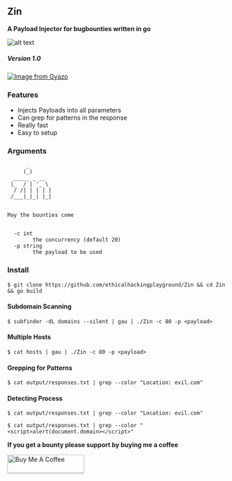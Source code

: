 ## Zin
**A Payload Injector for bugbounties written in go**

![alt text](https://upload.wikimedia.org/wikipedia/commons/9/9a/Filled_Syringe_icon.svg)
##### Version 1.0

[![Image from Gyazo](https://i.gyazo.com/16031ae21e5b98c9c936de492be4cccf.gif)](https://gyazo.com/16031ae21e5b98c9c936de492be4cccf)

### Features

- Injects Payloads into all parameters
- Can grep for patterns in the response
- Really fast
- Easy to setup

### Arguments

```
      _
     (_)
  _____ _ __
 |_  / | '_ \
  / /| | | | |
 /___|_|_| |_|


May the bounties come


  -c int
        the concurrency (default 20)
  -p string
        the payload to be used
```


### Install

`$ git clone https://github.com/ethicalhackingplayground/Zin && cd Zin && go build`

#### Subdomain Scanning

`$ subfinder -dL domains --silent | gau | ./Zin -c 80 -p <payload>`

#### Multiple Hosts

`$ cat hosts | gau | ./Zin -c 80 -p <payload>`

#### Grepping for Patterns

`$ cat output/responses.txt | grep --color "Location: evil.com"`

#### Detecting Process

`$ cat output/responses.txt | grep --color "Location: evil.com"`

`$ cat output/responses.txt | grep --color "<script>alert(document.domain></script>"`

**If you get a bounty please support by buying me a coffee**

<a href="https://www.buymeacoffee.com/krypt0mux" target="_blank"><img src="https://www.buymeacoffee.com/assets/img/custom_images/orange_img.png" alt="Buy Me A Coffee" style="height: 41px !important;width: 174px !important;box-shadow: 0px 3px 2px 0px rgba(190, 190, 190, 0.5) !important;-webkit-box-shadow: 0px 3px 2px 0px rgba(190, 190, 190, 0.5) !important;" ></a>

